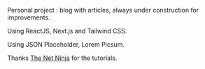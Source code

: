 Personal project : blog with articles, always under construction for improvements.

Using ReactJS, Next.js and Tailwind CSS.

Using JSON Placeholder, Lorem Picsum.

Thanks [The Net Ninja](https://www.youtube.com/playlist?list=PL4cUxeGkcC9g9gP2onazU5-2M-AzA8eBw) for the tutorials. 
